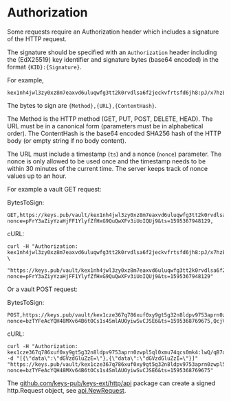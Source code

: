 # Authorization

Some requests require an Authorization header which includes a signature of the HTTP request.

The signature should be specified with an `Authorization` header including the (EdX25519) key identifier and signature bytes (base64 encoded) in the format `{KID}:{Signature}`.

For example,

```text
kex1nh4jwl3zy0xz8m7eaxvd6uluqwfg3tt2k0rvdlsa6f2jeckvfrtsfd6jh8:pJ/x7hzEcqPZ9cWGmX4UBB3Jh0csSP+7yDScIqI6SPiz9MKedySmQZlxFYSMZMNPKZPyYLVgQeU6NPK7YivJCg==
```

The bytes to sign are `{Method},{URL},{ContentHash}`.

The Method is the HTTP method (GET, PUT, POST, DELETE, HEAD).
The URL must be in a canonical form (parameters must be in alphabetical order).
The ContentHash is the base64 encoded SHA256 hash of the HTTP body (or empty string if no body content).

The URL must include a timestamp (`ts`) and a nonce (`nonce`) parameter.
The nonce is only allowed to be used once and the timestamp needs to be within 30 minutes of the current time. The server keeps track of nonce values up to an hour.

For example a vault GET request:

BytesToSign:

```text
GET,https://keys.pub/vault/kex1nh4jwl3zy0xz8m7eaxvd6uluqwfg3tt2k0rvdlsa6f2jeckvfrtsfd6jh8?nonce=pFrY3aZiyYzaHjFF1YlyfZfHxG9QuQwXFv3iUoIQUj9&ts=1595367948129,
```

cURL:

```shell
curl -H "Authorization: kex1nh4jwl3zy0xz8m7eaxvd6uluqwfg3tt2k0rvdlsa6f2jeckvfrtsfd6jh8:pJ/x7hzEcqPZ9cWGmX4UBB3Jh0csSP+7yDScIqI6SPiz9MKedySmQZlxFYSMZMNPKZPyYLVgQeU6NPK7YivJCg==" \
  "https://keys.pub/vault/kex1nh4jwl3zy0xz8m7eaxvd6uluqwfg3tt2k0rvdlsa6f2jeckvfrtsfd6jh8?nonce=pFrY3aZiyYzaHjFF1YlyfZfHxG9QuQwXFv3iUoIQUj9&ts=1595367948129"
```

Or a vault POST request:

BytesToSign:

```text
POST,https://keys.pub/vault/kex1cze367q786xuf0xy9gt5g32n8ldpv9753aprn0zwpl5ql0xmu74qcs0mk4?nonce=bzTYFeAcYQH48MXv64B6tOCs1s4SmlAUOyiwSvCJSE6&ts=1595368769675,QcjV+e8ZP1QQ0CCyM3Gxf9JteKCzL5t/hdjB10VVlZY=
```

cURL:

```shell
curl -H "Authorization: kex1cze367q786xuf0xy9gt5g32n8ldpv9753aprn0zwpl5ql0xmu74qcs0mk4:lwQ/qB7qDayiK4opnN8ODWAD6TeZcNWhGF0JvMtNgPFpXLMrm7o5QyyIQpXuYVH/dO+Xw7CuryHDsHbMHV0iDA==" -d "[{\"data\":\"dGVzdGluZzE=\"},{\"data\":\"dGVzdGluZzI=\"}]" "https://keys.pub/vault/kex1cze367q786xuf0xy9gt5g32n8ldpv9753aprn0zwpl5ql0xmu74qcs0mk4?nonce=bzTYFeAcYQH48MXv64B6tOCs1s4SmlAUOyiwSvCJSE6&ts=1595368769675"
```

The [github.com/keys-pub/keys-ext/http/api](https://pkg.go.dev/github.com/keys-pub/keys-ext/http/api) package can create a signed http.Request object, see [api.NewRequest](https://pkg.go.dev/github.com/keys-pub/keys-ext/http/api?tab=doc#pkg-examples).
